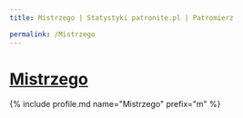 ```yaml
---
title: Mistrzego | Statystyki patronite.pl | Patromierz

permalink: /Mistrzego
---
```


# [Mistrzego](https://patronite.pl/Mistrzego)

{% include profile.md name="Mistrzego" prefix="m" %}
